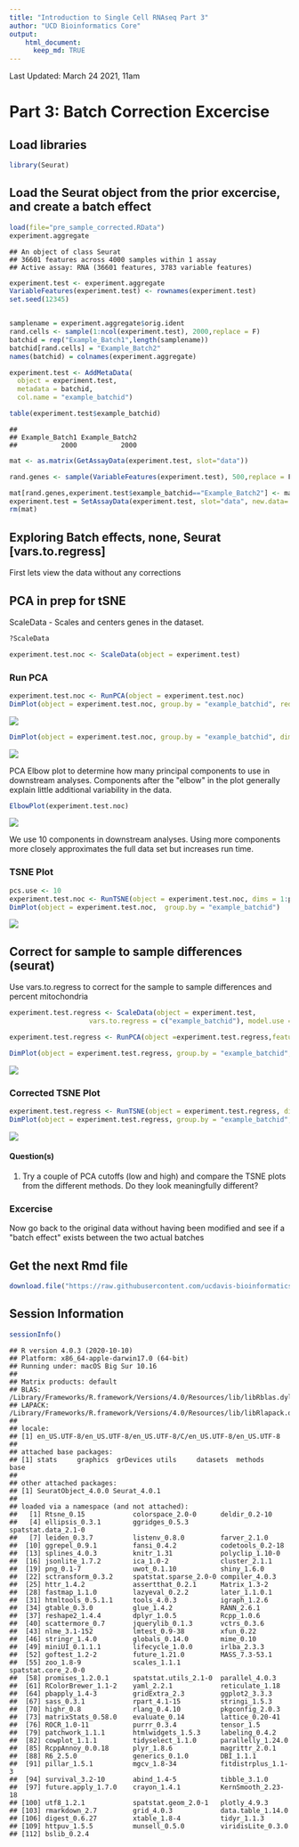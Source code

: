 ```yaml
---
title: "Introduction to Single Cell RNAseq Part 3"
author: "UCD Bioinformatics Core"
output:
    html_document:
      keep_md: TRUE
---
```



Last Updated: March 24 2021, 11am

# Part 3: Batch Correction Excercise


## Load libraries

```r
library(Seurat)
```

## Load the Seurat object from the prior excercise, and **create a batch effect**


```r
load(file="pre_sample_corrected.RData")
experiment.aggregate
```

```
## An object of class Seurat 
## 36601 features across 4000 samples within 1 assay 
## Active assay: RNA (36601 features, 3783 variable features)
```

```r
experiment.test <- experiment.aggregate
VariableFeatures(experiment.test) <- rownames(experiment.test)
set.seed(12345)


samplename = experiment.aggregate$orig.ident
rand.cells <- sample(1:ncol(experiment.test), 2000,replace = F)
batchid = rep("Example_Batch1",length(samplename))
batchid[rand.cells] = "Example_Batch2"
names(batchid) = colnames(experiment.aggregate)

experiment.test <- AddMetaData(
  object = experiment.test,
  metadata = batchid,
  col.name = "example_batchid")

table(experiment.test$example_batchid)
```

```
## 
## Example_Batch1 Example_Batch2 
##           2000           2000
```

```r
mat <- as.matrix(GetAssayData(experiment.test, slot="data"))

rand.genes <- sample(VariableFeatures(experiment.test), 500,replace = F)

mat[rand.genes,experiment.test$example_batchid=="Example_Batch2"] <- mat[rand.genes,experiment.test$example_batchid=="Example_Batch2"] + 0.22
experiment.test = SetAssayData(experiment.test, slot="data", new.data= mat )
rm(mat)
```

## Exploring Batch effects, none, Seurat [vars.to.regress]

First lets view the data without any corrections

## PCA in prep for tSNE

ScaleData - Scales and centers genes in the dataset.

```r
?ScaleData
```



```r
experiment.test.noc <- ScaleData(object = experiment.test)
```

### Run PCA

```r
experiment.test.noc <- RunPCA(object = experiment.test.noc)
DimPlot(object = experiment.test.noc, group.by = "example_batchid", reduction = "pca")
```

<img src="scRNA_Workshop-PART3_files/figure-html/pca_none-1.png" style="display: block; margin: auto;" />

```r
DimPlot(object = experiment.test.noc, group.by = "example_batchid", dims = c(2,3), reduction = "pca")
```

<img src="scRNA_Workshop-PART3_files/figure-html/pca_none-2.png" style="display: block; margin: auto;" />

PCA Elbow plot to determine how many principal components to use in downstream analyses.  Components after the "elbow" in the plot generally explain little additional variability in the data.


```r
ElbowPlot(experiment.test.noc)
```

![](scRNA_Workshop-PART3_files/figure-html/pca_elbow-1.png)<!-- -->

We use 10 components in downstream analyses. Using more components more closely approximates the full data set but increases run time.

### TSNE Plot

```r
pcs.use <- 10
experiment.test.noc <- RunTSNE(object = experiment.test.noc, dims = 1:pcs.use)
DimPlot(object = experiment.test.noc,  group.by = "example_batchid")
```

<img src="scRNA_Workshop-PART3_files/figure-html/tsne-1.png" style="display: block; margin: auto;" />

## Correct for sample to sample differences (seurat)

Use vars.to.regress to correct for the sample to sample differences and percent mitochondria

```r
experiment.test.regress <- ScaleData(object = experiment.test,
                    vars.to.regress = c("example_batchid"), model.use = "linear")

experiment.test.regress <- RunPCA(object =experiment.test.regress,features=rownames(experiment.test.noc))

DimPlot(object = experiment.test.regress, group.by = "example_batchid", reduction = "pca")
```

<img src="scRNA_Workshop-PART3_files/figure-html/scaledata_regress-1.png" style="display: block; margin: auto;" />

### Corrected TSNE Plot

```r
experiment.test.regress <- RunTSNE(object = experiment.test.regress, dims.use = 1:50)
DimPlot(object = experiment.test.regress, group.by = "example_batchid", reduction = "tsne")
```

<img src="scRNA_Workshop-PART3_files/figure-html/tsne_2-1.png" style="display: block; margin: auto;" />

#### Question(s)

1. Try a couple of PCA cutoffs (low and high) and compare the TSNE plots from the different methods.  Do they look meaningfully different?

### Excercise

Now go back to the original data without having been modified and see if a "batch effect" exists between the two actual batches

## Get the next Rmd file

```r
download.file("https://raw.githubusercontent.com/ucdavis-bioinformatics-training/2021-March-Single-Cell-RNA-Seq-Analysis/master/data_analysis/scRNA_Workshop-PART4.Rmd", "scRNA_Workshop-PART4.Rmd")
```

## Session Information

```r
sessionInfo()
```

```
## R version 4.0.3 (2020-10-10)
## Platform: x86_64-apple-darwin17.0 (64-bit)
## Running under: macOS Big Sur 10.16
## 
## Matrix products: default
## BLAS:   /Library/Frameworks/R.framework/Versions/4.0/Resources/lib/libRblas.dylib
## LAPACK: /Library/Frameworks/R.framework/Versions/4.0/Resources/lib/libRlapack.dylib
## 
## locale:
## [1] en_US.UTF-8/en_US.UTF-8/en_US.UTF-8/C/en_US.UTF-8/en_US.UTF-8
## 
## attached base packages:
## [1] stats     graphics  grDevices utils     datasets  methods   base     
## 
## other attached packages:
## [1] SeuratObject_4.0.0 Seurat_4.0.1      
## 
## loaded via a namespace (and not attached):
##   [1] Rtsne_0.15            colorspace_2.0-0      deldir_0.2-10        
##   [4] ellipsis_0.3.1        ggridges_0.5.3        spatstat.data_2.1-0  
##   [7] leiden_0.3.7          listenv_0.8.0         farver_2.1.0         
##  [10] ggrepel_0.9.1         fansi_0.4.2           codetools_0.2-18     
##  [13] splines_4.0.3         knitr_1.31            polyclip_1.10-0      
##  [16] jsonlite_1.7.2        ica_1.0-2             cluster_2.1.1        
##  [19] png_0.1-7             uwot_0.1.10           shiny_1.6.0          
##  [22] sctransform_0.3.2     spatstat.sparse_2.0-0 compiler_4.0.3       
##  [25] httr_1.4.2            assertthat_0.2.1      Matrix_1.3-2         
##  [28] fastmap_1.1.0         lazyeval_0.2.2        later_1.1.0.1        
##  [31] htmltools_0.5.1.1     tools_4.0.3           igraph_1.2.6         
##  [34] gtable_0.3.0          glue_1.4.2            RANN_2.6.1           
##  [37] reshape2_1.4.4        dplyr_1.0.5           Rcpp_1.0.6           
##  [40] scattermore_0.7       jquerylib_0.1.3       vctrs_0.3.6          
##  [43] nlme_3.1-152          lmtest_0.9-38         xfun_0.22            
##  [46] stringr_1.4.0         globals_0.14.0        mime_0.10            
##  [49] miniUI_0.1.1.1        lifecycle_1.0.0       irlba_2.3.3          
##  [52] goftest_1.2-2         future_1.21.0         MASS_7.3-53.1        
##  [55] zoo_1.8-9             scales_1.1.1          spatstat.core_2.0-0  
##  [58] promises_1.2.0.1      spatstat.utils_2.1-0  parallel_4.0.3       
##  [61] RColorBrewer_1.1-2    yaml_2.2.1            reticulate_1.18      
##  [64] pbapply_1.4-3         gridExtra_2.3         ggplot2_3.3.3        
##  [67] sass_0.3.1            rpart_4.1-15          stringi_1.5.3        
##  [70] highr_0.8             rlang_0.4.10          pkgconfig_2.0.3      
##  [73] matrixStats_0.58.0    evaluate_0.14         lattice_0.20-41      
##  [76] ROCR_1.0-11           purrr_0.3.4           tensor_1.5           
##  [79] patchwork_1.1.1       htmlwidgets_1.5.3     labeling_0.4.2       
##  [82] cowplot_1.1.1         tidyselect_1.1.0      parallelly_1.24.0    
##  [85] RcppAnnoy_0.0.18      plyr_1.8.6            magrittr_2.0.1       
##  [88] R6_2.5.0              generics_0.1.0        DBI_1.1.1            
##  [91] pillar_1.5.1          mgcv_1.8-34           fitdistrplus_1.1-3   
##  [94] survival_3.2-10       abind_1.4-5           tibble_3.1.0         
##  [97] future.apply_1.7.0    crayon_1.4.1          KernSmooth_2.23-18   
## [100] utf8_1.2.1            spatstat.geom_2.0-1   plotly_4.9.3         
## [103] rmarkdown_2.7         grid_4.0.3            data.table_1.14.0    
## [106] digest_0.6.27         xtable_1.8-4          tidyr_1.1.3          
## [109] httpuv_1.5.5          munsell_0.5.0         viridisLite_0.3.0    
## [112] bslib_0.2.4
```
